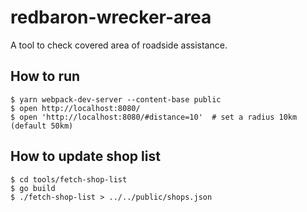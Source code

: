 redbaron-wrecker-area
==================================================

A tool to check covered area of roadside assistance.

## How to run

```
$ yarn webpack-dev-server --content-base public
$ open http://localhost:8080/
$ open 'http://localhost:8080/#distance=10'  # set a radius 10km (default 50km)
```

## How to update shop list

```
$ cd tools/fetch-shop-list
$ go build
$ ./fetch-shop-list > ../../public/shops.json
```

